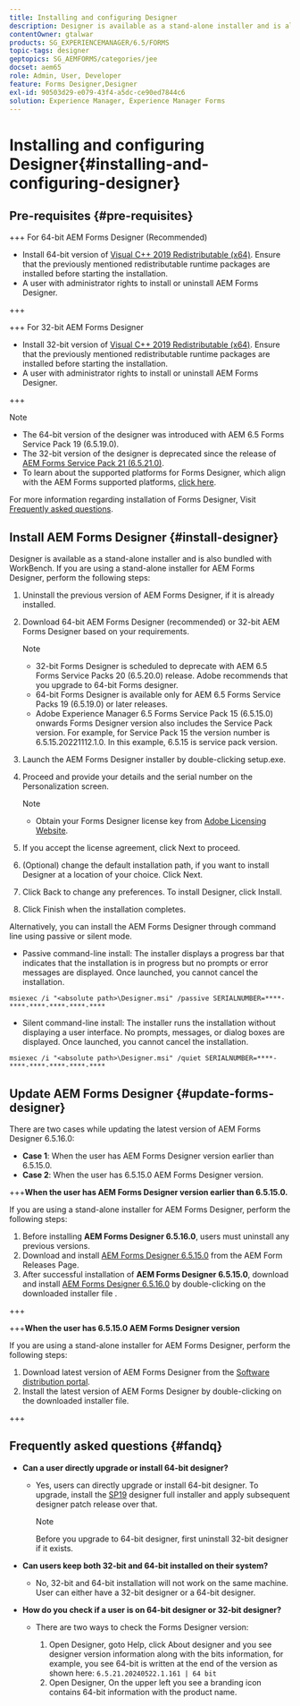 ```yaml
---
title: Installing and configuring Designer
description: Designer is available as a stand-alone installer and is also bundled with Workbench. Learn how to install stand-alone Designer.
contentOwner: gtalwar
products: SG_EXPERIENCEMANAGER/6.5/FORMS
topic-tags: designer
geptopics: SG_AEMFORMS/categories/jee
docset: aem65
role: Admin, User, Developer
feature: Forms Designer,Designer
exl-id: 90503d29-e079-43f4-a5dc-ce90ed7844c6
solution: Experience Manager, Experience Manager Forms
---
```

# Installing and configuring Designer{#installing-and-configuring-designer}

## Pre-requisites {#pre-requisites}

+++ For 64-bit AEM Forms Designer (Recommended)

* Install 64-bit version of  [Visual C++ 2019 Redistributable (x64)](https://learn.microsoft.com/en-us/cpp/windows/latest-supported-vc-redist?view=msvc-170). Ensure that the previously mentioned redistributable runtime packages are installed before starting the installation.
* A user with administrator rights to install or uninstall AEM Forms Designer.

+++

+++ For 32-bit AEM Forms Designer

* Install 32-bit version of  [Visual C++ 2019 Redistributable (x64)](https://learn.microsoft.com/en-us/cpp/windows/latest-supported-vc-redist?view=msvc-170). Ensure that the previously mentioned redistributable runtime packages are installed before starting the installation.
* A user with administrator rights to install or uninstall AEM Forms Designer.

+++

>[!NOTE]
>
>* The 64-bit version of the designer was introduced with AEM 6.5 Forms Service Pack 19 (6.5.19.0).
>* The 32-bit version of the designer is deprecated since the release of [AEM Forms Service Pack 21 (6.5.21.0)](https://experienceleague.adobe.com/en/docs/experience-manager-release-information/aem-release-updates/forms-updates/aem-forms-releases).
> * To learn about the supported platforms for Forms Designer, which align with the AEM Forms supported platforms, [click here](/help/forms/using/aem-forms-jee-supported-platforms.md).

For more information regarding installation of Forms Designer, Visit [Frequently asked questions](#fandq).

## Install AEM Forms Designer {#install-designer}

Designer is available as a stand-alone installer and is also bundled with WorkBench. If you are using a stand-alone installer for AEM Forms Designer, perform the following steps:

1. Uninstall the previous version of AEM Forms Designer, if it is already installed.
1. Download 64-bit AEM Forms Designer (recommended) or 32-bit AEM Forms Designer based on your requirements.

   >[!NOTE]
   > 
   >* 32-bit Forms Designer is scheduled to deprecate with AEM 6.5 Forms Service Packs 20 (6.5.20.0) release. Adobe recommends that you upgrade to 64-bit Forms designer.
   >* 64-bit Forms Designer is available only for AEM 6.5 Forms Service Packs 19 (6.5.19.0) or later releases.
   >* Adobe Experience Manager 6.5 Forms Service Pack 15 (6.5.15.0) onwards Forms Designer version also includes the Service Pack version. For example, for Service Pack 15 the version number is 6.5.15.20221112.1.0. In this example, 6.5.15 is service pack version.

1. Launch the AEM Forms Designer installer by double-clicking setup.exe.
1. Proceed and provide your details and the serial number on the Personalization screen.

   >[!NOTE]
   >
   >* Obtain your Forms Designer license key from [Adobe Licensing Website](https://licensing.adobe.com/).

1. If you accept the license agreement, click Next to proceed.
1. (Optional) change the default installation path, if you want to install Designer at a location of your choice. Click Next.
1. Click Back to change any preferences. To install Designer, click Install.
1. Click Finish when the installation completes.

Alternatively, you can install the AEM Forms Designer through command line using passive or silent mode.

* Passive command-line install: The installer displays a progress bar that indicates that the installation is in progress but no prompts or error messages are displayed. Once launched, you cannot cancel the installation.

```shell
msiexec /i "<absolute path>\Designer.msi" /passive SERIALNUMBER=****-****-****-****-****-****
```

* Silent command-line install: The installer runs the installation without displaying a user interface. No prompts, messages, or dialog boxes are displayed. Once launched, you cannot cancel the installation.

```shell
msiexec /i "<absolute path>\Designer.msi" /quiet SERIALNUMBER=****-****-****-****-****-****
```

## Update AEM Forms Designer {#update-forms-designer}

There are two cases while updating the latest version of AEM Forms Designer 6.5.16.0:

* **Case 1**: When the user has AEM Forms Designer version earlier than 6.5.15.0.
* **Case 2**: When the user has 6.5.15.0 AEM Forms Designer version.

+++**When the user has AEM Forms Designer version earlier than 6.5.15.0.**

   If you are using a stand-alone installer for AEM Forms Designer, perform the following steps:

   1. Before installing **AEM Forms Designer 6.5.16.0**, users must uninstall any previous versions.
   1. Download and install [AEM Forms Designer 6.5.15.0](https://experienceleague.adobe.com/docs/experience-manager-release-information/aem-release-updates/forms-updates/aem-forms-releases.html) from the AEM Form Releases Page.
   1. After successful installation of **AEM Forms Designer 6.5.15.0**, download and install [AEM Forms Designer 6.5.16.0](https://experienceleague.adobe.com/docs/experience-manager-release-information/aem-release-updates/forms-updates/aem-forms-releases.html) by double-clicking on the downloaded installer file .

   +++

+++**When the user has 6.5.15.0 AEM Forms Designer version**

   If you are using a stand-alone installer for AEM Forms Designer, perform the following steps:
   1. Download latest version of AEM Forms Designer from the [Software distribution portal](https://experienceleague.adobe.com/docs/experience-manager-release-information/aem-release-updates/forms-updates/aem-forms-releases.html).
   1. Install the latest version of AEM Forms Designer by double-clicking on the downloaded installer file.

+++

## Frequently asked questions {#fandq}

* **Can a user directly upgrade or install 64-bit designer?**
   * Yes, users can directly upgrade or install 64-bit designer. To upgrade, install the [SP19](https://experience.adobe.com/#/downloads/content/software-distribution/en/aem.html?package=/content/software-distribution/en/details.html/content/dam/aem/public/adobe/packages/cq650/servicepack/fd/Designer-Patch/sp19_x64/aemforms_designer_6_5_0_wwe_win.zip) designer full installer and apply subsequent designer patch release over that.

      >[!NOTE]
      > Before you upgrade to 64-bit designer, first uninstall 32-bit designer if it exists.

* **Can users keep both 32-bit and 64-bit installed on their system?**
   * No, 32-bit and 64-bit installation will not work on the same machine. User can either have a 32-bit designer or a 64-bit designer.

* **How do you check if a user is on 64-bit designer or 32-bit designer?**
   * There are two ways to check the Forms Designer version:

      1. Open Designer, goto Help, click About designer and you see designer version information along with the bits information, for example, you see 64-bit is written at the end of the version as shown here:
      `6.5.21.20240522.1.161 | 64 bit`
      1. Open Designer, On the upper left you see a branding icon contains 64-bit information with the product name.